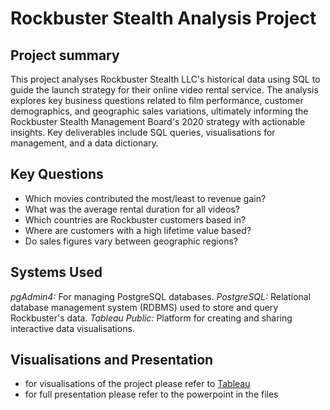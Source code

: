 # Rockbuster Stealth Analysis Project
## Project summary 
This project analyses Rockbuster Stealth LLC's historical data using SQL to guide the launch strategy for their online video rental service. The analysis explores key business questions related to film performance, customer demographics, and geographic sales variations, ultimately informing the Rockbuster Stealth Management Board's 2020 strategy with actionable insights. Key deliverables include SQL queries, visualisations for management, and a data dictionary.
## Key Questions
- Which movies contributed the most/least to revenue gain?
- What was the average rental duration for all videos?
- Which countries are Rockbuster customers based in?
- Where are customers with a high lifetime value based?
- Do sales figures vary between geographic regions?
## Systems Used 
*pgAdmin4:* For managing PostgreSQL databases.
*PostgreSQL:* Relational database management system (RDBMS) used to store and query Rockbuster's data.
*Tableau Public:* Platform for creating and sharing interactive data visualisations.
## Visualisations and Presentation
- for visualisations of the project please refer to [Tableau]((https://public.tableau.com/app/profile/vicky.czada/viz/RockbusterTotalSales/TotalSalesandCustomersforIndividualCountries))
- for full presentation please refer to the powerpoint in the files
